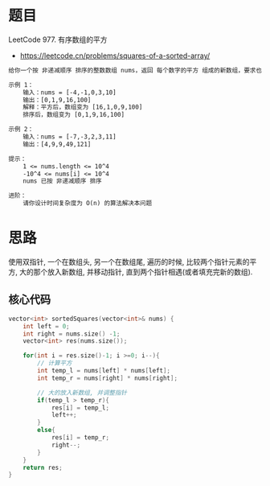 # 题目
LeetCode 977. 有序数组的平方
- https://leetcode.cn/problems/squares-of-a-sorted-array/

```txt
给你一个按 非递减顺序 排序的整数数组 nums，返回 每个数字的平方 组成的新数组，要求也按 非递减顺序 排序。

示例 1：
    输入：nums = [-4,-1,0,3,10]
    输出：[0,1,9,16,100]
    解释：平方后，数组变为 [16,1,0,9,100]
    排序后，数组变为 [0,1,9,16,100]

示例 2：
    输入：nums = [-7,-3,2,3,11]
    输出：[4,9,9,49,121]

提示：
    1 <= nums.length <= 10^4
    -10^4 <= nums[i] <= 10^4
    nums 已按 非递减顺序 排序

进阶：
    请你设计时间复杂度为 O(n) 的算法解决本问题
```


# 思路

使用双指针, 一个在数组头, 另一个在数组尾, 遍历的时候, 比较两个指针元素的平方, 大的那个放入新数组, 并移动指针, 直到两个指针相遇(或者填充完新的数组).

## 核心代码
```cpp
vector<int> sortedSquares(vector<int>& nums) {
    int left = 0;
    int right = nums.size() -1;
    vector<int> res(nums.size());

    for(int i = res.size()-1; i >=0; i--){
        // 计算平方
        int temp_l = nums[left] * nums[left];
        int temp_r = nums[right] * nums[right];

        // 大的放入新数组, 并调整指针
        if(temp_l > temp_r){
            res[i] = temp_l;
            left++;
        }
        else{
            res[i] = temp_r;
            right--;
        }
    }
    return res;
}
```
